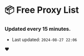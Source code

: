 # :package: Free Proxy List
### Updated every 15 minutes.

- Last updated: `2024-08-27 22:06`

:heart:
